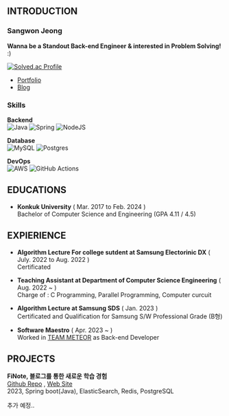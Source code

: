 ## INTRODUCTION  
### Sangwon Jeong
**Wanna be a Standout Back-end Engineer & interested in Problem Solving!** :)  

[![Solved.ac Profile](http://mazassumnida.wtf/api/v2/generate_badge?boj=tree5678)](https://solved.ac/tree5678)
- [Portfolio](https://aeolian-pocket-5ba.notion.site/public-0796abe744e143fea08381c7236ea51f?pvs=4)
- [Blog](https://velog.io/@swjeong98)

### Skills
**Backend**  
![Java](https://img.shields.io/badge/java-%23ED8B00.svg?style=for-the-badge&logo=openjdk&logoColor=white) ![Spring](https://img.shields.io/badge/spring-%236DB33F.svg?style=for-the-badge&logo=spring&logoColor=white) ![NodeJS](https://img.shields.io/badge/node.js-6DA55F?style=for-the-badge&logo=node.js&logoColor=white)

**Database**   
![MySQL](https://img.shields.io/badge/mysql-%2300f.svg?style=for-the-badge&logo=mysql&logoColor=white) ![Postgres](https://img.shields.io/badge/postgres-%23316192.svg?style=for-the-badge&logo=postgresql&logoColor=white)

**DevOps**  
![AWS](https://img.shields.io/badge/AWS-%23FF9900.svg?style=for-the-badge&logo=amazon-aws&logoColor=white) ![GitHub Actions](https://img.shields.io/badge/github%20actions-%232671E5.svg?style=for-the-badge&logo=githubactions&logoColor=white)

## EDUCATIONS
- **Konkuk University** ( Mar. 2017 to Feb. 2024 )  
Bachelor of Computer Science and Engineering (GPA 4.11 / 4.5)

## EXPIERIENCE
- **Algorithm Lecture For college sutdent at Samsung Electorinic DX** ( July. 2022 to Aug. 2022 )  
Certificated

- **Teaching Assistant at Department of Computer Science Engineering** ( Aug. 2022 ~ )  
Charge of : C Programming, Parallel Programming, Computer curcuit
  
- **Algorithm Lecture at Samsung SDS** ( Jan. 2023 )  
Certificated and Qualification for Samsung S/W Professional Grade (B형)

- **Software Maestro** ( Apr. 2023 ~ )  
Worked in [TEAM METEOR](https://github.com/SWM-METEOR) as Back-end Developer

## PROJECTS
**FiNote, 블로그를 통한 새로운 학습 경험**  
[Github Repo](https://github.com/SWM-METEOR/finote-backend) , [Web Site](https://finote.co.kr/)  
2023, Spring boot(Java), ElasticSearch, Redis, PostgreSQL

추가 예정..
